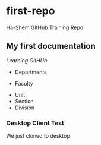 # first-repo
Ha-Shem GitHub Training Repo

## My first documentation
*Learning GitHUb*

* Departments
- Faculty
+ Unit
+ Section
+ Division

### Desktop Client Test
We just cloned to desktop